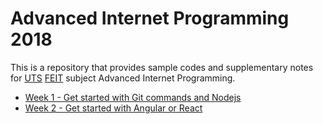 # Advanced Internet Programming 2018

This is a repository that provides sample codes and supplementary notes for [UTS](https://www.uts.edu.au/) [FEIT](https://www.uts.edu.au/about/faculty-engineering-and-information-technology) subject Advanced Internet Programming.

- [Week 1 - Get started with Git commands and Nodejs](./week01)
- [Week 2 - Get started with Angular or React](./week02)